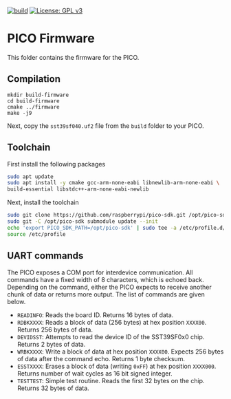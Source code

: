 [![build](https://github.com/ifilot/pico-sst39sf040/actions/workflows/build.yml/badge.svg)](https://github.com/ifilot/pico-sst39sf040/actions/workflows/build.yml)
[![License: GPL v3](https://img.shields.io/badge/License-GPLv3-blue.svg)](https://www.gnu.org/licenses/gpl-3.0)

# PICO Firmware

This folder contains the firmware for the PICO.

## Compilation

```
mkdir build-firmware
cd build-firmware
cmake ../firmware
make -j9
```

Next, copy the `sst39sf040.uf2` file from the `build` folder to your PICO.

## Toolchain

First install the following packages

```bash
sudo apt update
sudo apt install -y cmake gcc-arm-none-eabi libnewlib-arm-none-eabi \
build-essential libstdc++-arm-none-eabi-newlib
```

Next, install the toolchain

```bash
sudo git clone https://github.com/raspberrypi/pico-sdk.git /opt/pico-sdk
sudo git -C /opt/pico-sdk submodule update --init
echo 'export PICO_SDK_PATH=/opt/pico-sdk' | sudo tee -a /etc/profile.d/pico-sdk.sh
source /etc/profile
```

## UART commands

The PICO exposes a COM port for interdevice communication. All commands have a fixed
width of 8 characters, which is echoed back. Depending on the command, either the
PICO expects to receive another chunk of data or returns more output. The list
of commands are given below.

* `READINFO`: Reads the board ID. Returns 16 bytes of data.
* `RDBKXXXX`: Reads a block of data (256 bytes) at hex position `XXXX00`. Returns
  256 bytes of data.
* `DEVIDSST`: Attempts to read the device ID of the SST39SF0x0 chip. Returns
  2 bytes of data.
* `WRBKXXXX`: Write a block of data at hex position `XXXX00`.
  Expects 256 bytes of data after the command echo. Returns 1 byte checksum.
* `ESSTXXXX`: Erases a block of data (writing `0xFF`) at hex position `XXXX000`.
  Returns number of wait cycles as 16 bit signed integer.
* `TESTTEST`: Simple test routine. Reads the first 32 bytes on the chip. Returns
  32 bytes of data.